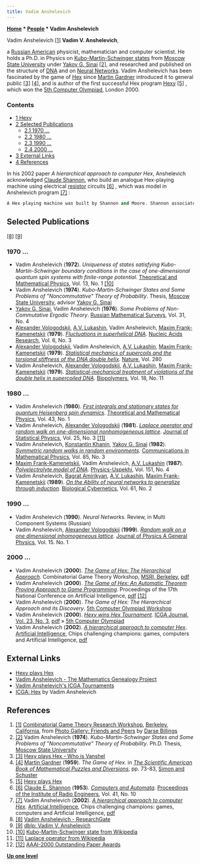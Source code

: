 ```yaml
---
title: Vadim Anshelevich
---
```

**[Home](Home "Home") \* [People](People "People") \* Vadim Anshelevich**



 [](http://webdocs.cs.ualberta.ca/%7Edarse/Photos/Misc/cgt2000.html) Vadim Anshelevich <a id="cite-note-1" href="#cite-ref-1">[1]</a> 
**Vadim V. Anshelevich**,  

a [Russian American](https://en.wikipedia.org/wiki/Russian_American) physicist, mathematician and computer scientist. He holds a Ph.D. in Physics on [Kubo-Martin-Schwinger states](https://en.wikipedia.org/wiki/KMS_state) from [Moscow State University](Moscow_State_University "Moscow State University") under [Yakov G. Sinai](Mathematician#YGSinai "Mathematician") <a id="cite-note-2" href="#cite-ref-2">[2]</a>, and researched and published on the structure of [DNA](https://en.wikipedia.org/wiki/DNA) and on [Neural Networks](Neural_Networks "Neural Networks").
Vadim Anshelevich has been fascinated by the game of [Hex](Hex "Hex") since [Martin Gardner](Martin_Gardner "Martin Gardner") introduced it to general public <a id="cite-note-3" href="#cite-ref-3">[3]</a>
<a id="cite-note-4" href="#cite-ref-4">[4]</a>, and is author of the first successful Hex program [Hexy](https://www.game-ai-forum.org/icga-tournaments/program.php?id=131) <a id="cite-note-5" href="#cite-ref-5">[5]</a> , which won the [5th Computer Olympiad](5th_Computer_Olympiad#Hex "5th Computer Olympiad"), London 2000. 



### Contents


* [1 Hexy](#hexy)
* [2 Selected Publications](#selected-publications)
	+ [2.1 1970 ...](#1970-...)
	+ [2.2 1980 ...](#1980-...)
	+ [2.3 1990 ...](#1990-...)
	+ [2.4 2000 ...](#2000-...)
* [3 External Links](#external-links)
* [4 References](#references)






In his 2002 paper *A hierarchical approach to computer Hex*, Anshelevich acknowledged [Claude Shannon](Claude_Shannon "Claude Shannon"), who build an analogue Hex-playing machine using electrical [resistor](https://en.wikipedia.org/wiki/Resistor) circuits <a id="cite-note-6" href="#cite-ref-6">[6]</a> , which was model in Anshelevich program 
<a id="cite-note-7" href="#cite-ref-7">[7]</a> :




```C++
A Hex-playing machine was built by Shannon and Moore. Shannon associated a two-dimensional electrical charge distribution with any given Hex position. This machine made decisions based on properties of the corresponding potential field. We acknowledge that our work is greatly inspired by the beauty of Shannon’s original idea. 

```

## Selected Publications


<a id="cite-note-8" href="#cite-ref-8">[8]</a> <a id="cite-note-9" href="#cite-ref-9">[9]</a>



### 1970 ...


* Vadim Anshelevich (**1972**). *Uniqueness of states satisfying Kubo-Martin-Schwinger boundary conditions in the case of one-dimensional quantum spin systems with finite-range potential*. [Theoretical and Mathematical Physics](https://en.wikipedia.org/wiki/Theoretical_and_Mathematical_Physics), Vol. 13, No. 1 <a id="cite-note-10" href="#cite-ref-10">[10]</a>
* Vadim Anshelevich (**1974**). *Kubo-Martin-Schwinger States and Some Problems of "Noncommutative" Theory of Probability*. Thesis, [Moscow State University](Moscow_State_University "Moscow State University"), advisor [Yakov G. Sinai](Mathematician#YGSinai "Mathematician")
* [Yakov G. Sinai](Mathematician#YGSinai "Mathematician"), Vadim Anshelevich (**1976**). *Some Problems of Non-Commutative Ergodic Theory*. [Russian Mathematical Surveys](https://en.wikipedia.org/wiki/Russian_Mathematical_Surveys), Vol. 31, No. 4
* [Alexander Vologodskii](https://scholar.google.com/citations?user=cw86yZ0AAAAJ&hl=en), [A.V. Lukashin](https://link.springer.com/article/10.1007/BF00202754), Vadim Anshelevich, [Maxim Frank-Kamenetskii](https://scholar.google.com/citations?user=KZw1wckAAAAJ&hl=en) (**1979**). *[Fluctuations in superhelical DNA](https://www.researchgate.net/publication/22979440_Fluctuations_in_superhelical_DNA)*. [Nucleic Acids Research](https://en.wikipedia.org/wiki/Nucleic_Acids_Research), Vol. 6, No. 3
* [Alexander Vologodskii](https://scholar.google.com/citations?user=cw86yZ0AAAAJ&hl=en), Vadim Anshelevich, [A.V. Lukashin](https://link.springer.com/article/10.1007/BF00202754), [Maxim Frank-Kamenetskii](https://scholar.google.com/citations?user=KZw1wckAAAAJ&hl=en) (**1979**). *[Statistical mechanics of supercoils and the torsional stiffness of the DNA double helix](https://www.researchgate.net/publication/22682678_Statistical_mechanics_of_supercoils_and_the_torsional_stiffness_of_the_DNA_double_helix)*. [Nature](https://en.wikipedia.org/wiki/Nature_(journal)), Vol. 280
* Vadim Anshelevich, [Alexander Vologodskii](https://scholar.google.com/citations?user=cw86yZ0AAAAJ&hl=en), [A.V. Lukashin](https://link.springer.com/article/10.1007/BF00202754), [Maxim Frank-Kamenetskii](https://scholar.google.com/citations?user=KZw1wckAAAAJ&hl=en) (**1979**). *[Statistical-mechanical treatment of violations of the double helix in supercoiled DNA](https://www.researchgate.net/publication/22975387_Statistical-mechanical_treatment_of_violations_of_the_double_helix_in_supercoiled_DNA)*. [Biopolymers](https://en.wikipedia.org/wiki/Biopolymers_(journal)), Vol. 18, No. 11


### 1980 ...


* Vadim Anshelevich (**1980**). *[First integrals and stationary states for quantum Heisenberg spin dynamics](https://www.researchgate.net/publication/243166676_First_integrals_and_stationary_states_for_quantum_Heisenberg_spin_dynamics)*. [Theoretical and Mathematical Physics](https://en.wikipedia.org/wiki/Theoretical_and_Mathematical_Physics), Vol. 43, No. 1
* Vadim Anshelevich, [Alexander Vologodskii](https://scholar.google.com/citations?user=cw86yZ0AAAAJ&hl=en) (**1981**). *[Laplace operator and random walk on one-dimensional nonhomogeneous lattice](https://www.researchgate.net/publication/226236944_Laplace_operator_and_random_walk_on_one-dimensional_nonhomogeneous_lattice)*. [Journal of Statistical Physics](https://en.wikipedia.org/wiki/Journal_of_Statistical_Physics), Vol. 25, No. 3 <a id="cite-note-11" href="#cite-ref-11">[11]</a>
* Vadim Anshelevich, [Konstantin Khanin](https://en.wikipedia.org/wiki/Konstantin_Khanin), [Yakov G. Sinai](Mathematician#YGSinai "Mathematician") (**1982**). *[Symmetric random walks in random environments](https://www.researchgate.net/publication/226216295_Symmetric_random_walks_in_random_environments)*. [Communications in Mathematical Physics](https://en.wikipedia.org/wiki/Communications_in_Mathematical_Physics), Vol. 85, No. 3
* [Maxim Frank-Kamenetskii](https://scholar.google.com/citations?user=KZw1wckAAAAJ&hl=en), Vadim Anshelevich, [A.V. Lukashin](https://link.springer.com/article/10.1007/BF00202754) (**1987**). *[Polyelectrolyte model of DNA](https://www.researchgate.net/publication/276000645_Polyelectrolyte_model_of_DNA)*. [Physics-Uspekhi](https://en.wikipedia.org/wiki/Physics-Uspekhi), Vol. 151, No. 4
* Vadim Anshelevich, [Bagrat Amirikyan](http://en.hayazg.info/Amirikyan_Bagrat), [A.V. Lukashin](https://link.springer.com/article/10.1007/BF00202754), [Maxim Frank-Kamenetskii](https://scholar.google.com/citations?user=KZw1wckAAAAJ&hl=en) (**1989**). *[On the Ability of neural networks to generalize through induction](https://www.researchgate.net/publication/20413152_On_the_ability_of_neural_networks_to_perform_generalization_by_induction)*. [Biological Cybernetics](https://www.springer.com/journal/422), Vol. 61, No. 2


### 1990 ...


* Vadim Anshelevich (**1990**). *Neural Networks*. Review, in Multi Component Systems (Russian)
* Vadim Anshelevich, [Alexander Vologodskii](https://scholar.google.com/citations?user=cw86yZ0AAAAJ&hl=en) (**1999**). *[Random walk on a one dimensional inhomogeneous lattice](https://www.researchgate.net/publication/231099918_Random_walk_on_a_one_dimensional_inhomogeneous_lattice)*. [Journal of Physics A General Physics](https://en.wikipedia.org/wiki/Journal_of_Physics_A), Vol. 15. No. 1


### 2000 ...


* Vadim Anshelevich (**2000**). *[The Game of Hex: The Hierarchical Approach](http://www.msri.org/workshops/104/schedules/12860)*. Combinatorial Game Theory Workshop, [MSRI, Berkeley](https://en.wikipedia.org/wiki/Mathematical_Sciences_Research_Institute), [pdf](http://library.msri.org/books/Book42/files/anshel.pdf)
* Vadim Anshelevich (**2000**). *[The Game of Hex: An Automatic Theorem Proving Approach to Game Programming](https://dl.acm.org/doi/10.5555/647288.721449)*. Proceedings of the 17th National Conference on Artificial Intelligence, [pdf](https://www.aaai.org/Papers/AAAI/2000/AAAI00-029.pdf) <a id="cite-note-12" href="#cite-ref-12">[12]</a>
* Vadim Anshelevich (**2000**). *The Game of Hex: The Hierarchical Approach and its Discovery*. [5th Computer Olympiad Workshop](5th_Computer_Olympiad#Workshop "5th Computer Olympiad")
* Vadim Anshelevich (**2000**). *[Hexy wins Hex Tournament](https://content.iospress.com/articles/icga-journal/icg23312)*. [ICGA Journal, Vol. 23, No. 3](ICGA_Journal#23_3 "ICGA Journal"), [pdf](https://icga.org/icga/games/hex/report-2000.pdf) » [5th Computer Olympiad](5th_Computer_Olympiad "5th Computer Olympiad")
* Vadim Anshelevich (**2002**). *[A hierarchical approach to computer Hex](https://www.sciencedirect.com/science/article/pii/S0004370201001540)*. [Artificial Intelligence](https://en.wikipedia.org/wiki/Artificial_Intelligence_(journal)), Chips challenging champions: games, computers and Artificial Intelligence, [pdf](https://www.cs.auckland.ac.nz/courses/compsci767s2c/resources/VAnshelevich-ARTINT.pdf)


## External Links


* [Hexy plays Hex](http://vanshel.com/Hexy/)
* [Vadim Anshelevich - The Mathematics Genealogy Project](https://genealogy.math.ndsu.nodak.edu/id.php?id=141681)
* [Vadim Anshelevich's ICGA Tournaments](https://www.game-ai-forum.org/icga-tournaments/person.php?id=142)
* [ICGA: Hex](https://icga.org/icga/games/hex/) by Vadim Anshelevich


## References


1. <a id="cite-ref-1" href="#cite-note-1">[1]</a> [Combinatorial Game Theory Research Workshop](http://www.msri.org/workshops/104), [Berkeley, California](https://en.wikipedia.org/wiki/Berkeley,_California), from [Photo Gallery: Friends and Peers](http://webdocs.cs.ualberta.ca/%7Edarse/Photos/Friends/) by [Darse Billings](Darse_Billings "Darse Billings")
2. <a id="cite-ref-2" href="#cite-note-2">[2]</a> Vadim Anshelevich (**1974**). *Kubo-Martin-Schwinger States and Some Problems of "Noncommutative" Theory of Probability*. Ph.D. Thesis, [Moscow State University](Moscow_State_University "Moscow State University")
3. <a id="cite-ref-3" href="#cite-note-3">[3]</a> [Hexy plays Hex - Who is Vanshel](http://vanshel.com/Hexy/)
4. <a id="cite-ref-4" href="#cite-note-4">[4]</a> [Martin Gardner](Martin_Gardner "Martin Gardner") (**1959**). *The Game of Hex*. in *[The Scientific American Book of Mathematical Puzzles and Diversions](https://archive.org/details/scientificameric00gard)*, pp. 73-83, [Simon and Schuster](https://en.wikipedia.org/wiki/Simon_%26_Schuster)
5. <a id="cite-ref-5" href="#cite-note-5">[5]</a> [Hexy plays Hex](http://vanshel.com/Hexy/)
6. <a id="cite-ref-6" href="#cite-note-6">[6]</a> [Claude E. Shannon](Claude_Shannon "Claude Shannon") (**1953**). *[Computers and Automata](https://ieeexplore.ieee.org/document/4051186)*. [Proceedings of the Institute of Radio Engineers](https://en.wikipedia.org/wiki/Institute_of_Radio_Engineers), Vol. 41, No. 10
7. <a id="cite-ref-7" href="#cite-note-7">[7]</a> Vadim Anshelevich (**2002**). *[A hierarchical approach to computer Hex](https://www.sciencedirect.com/science/article/pii/S0004370201001540)*. [Artificial Intelligence](https://en.wikipedia.org/wiki/Artificial_Intelligence_(journal)), Chips challenging champions: games, computers and Artificial Intelligence, [pdf](https://www.cs.auckland.ac.nz/courses/compsci767s2c/resources/VAnshelevich-ARTINT.pdf)
8. <a id="cite-ref-8" href="#cite-note-8">[8]</a> [Vadim Anshelevich - ResearchGate](https://www.researchgate.net/profile/Vadim_Anshelevich)
9. <a id="cite-ref-9" href="#cite-note-9">[9]</a> [dblp: Vadim V. Anshelevich](http://www.informatik.uni-trier.de/%7Eley/db/indices/a-tree/a/Anshelevich:Vadim_V=.html)
10. <a id="cite-ref-10" href="#cite-note-10">[10]</a> [Kubo-Martin-Schwinger state from Wikipedia](https://en.wikipedia.org/wiki/KMS_state)
11. <a id="cite-ref-11" href="#cite-note-11">[11]</a> [Laplace operator from Wikipedia](https://en.wikipedia.org/wiki/Laplace_operator)
12. <a id="cite-ref-12" href="#cite-note-12">[12]</a> [AAAI-2000 Outstanding Paper Awards](http://www.aaai.org/Awards/paper.php)

**[Up one level](People "People")**







 

